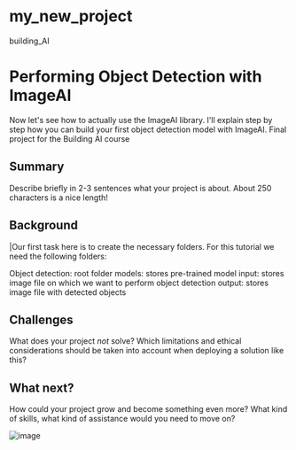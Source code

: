 # my_new_project
building_AI
<!-- This is the markdown template for the final project of the Building AI course, 
created by Reaktor Innovations and University of Helsinki. 
Copy the template, paste it to your GitHub README and edit! -->

# Performing Object Detection with ImageAI

Now let's see how to actually use the ImageAI library. I'll explain step by step how you can build your first object detection model with ImageAI.
Final project for the Building AI course

## Summary

Describe briefly in 2-3 sentences what your project is about. About 250 characters is a nice length! 


## Background
|Our first task here is to create the necessary folders. For this tutorial we need the following folders:

Object detection: root folder
models: stores pre-trained model
input: stores image file on which we want to perform object detection
output: stores image file with detected objects




## Challenges

What does your project _not_ solve? Which limitations and ethical considerations should be taken into account when deploying a solution like this?

## What next?

How could your project grow and become something even more? What kind of skills, what kind of assistance would you  need to move on? 


![image](https://github.com/kamran20200230/my_new_project/assets/135314860/e4ae665d-2be4-4ac4-8d0d-7bb6c6b5c8da)
